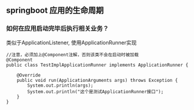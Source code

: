 ## springboot 应用的生命周期

### 如何在应用启动完毕后执行相关业务？

类似于ApplicationListener, 使用ApplicationRunner实现

```
//注意，必须加上@Component注解，否则该类不会在启动时被加载
@Component
public class TestImplApplicationRunner implements ApplicationRunner {
 
    @Override
    public void run(ApplicationArguments args) throws Exception {
        System.out.println(args);
        System.out.println("这个是测试ApplicationRunner接口");
    }
}

```

